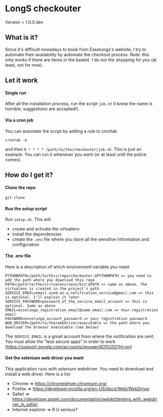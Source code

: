 # LongS checkouter

Version = 1.0.0.dev

## What is it?

Since it's difficult nowadays to book from Esselunga's website, I try to automate their availability by automate the checkout process.
Note: this only works if there are items in the basket. I do not the shopping for you (at least, not for now). 

## Let it work

#### Single run
After all the installation process, run the script ```job.sh``` (I know the name is horrible, suggestions are accepted!).
#### Via a cron job
You can automate the script by adding a rule to crontab  

    crontab -e

and then `0 * * * * /path/to/the/checkouter/job.sh`. This is just an example. You can run it whenever you want (or at least until the police comes).

## How do I get it?

#### Clone the repo

    git clone 

#### Run the setup script

Run ```setup.sh```. This will:

   * create and activate the virtualenv
   * install the dependencies
   * create the ``.env`` file where you store all the sensitive information and configuration
   
#### The .env file

Here is a description of which environment variable you need:

    PYTHONPATH=/path/to/this/repo/checkouter:$PYTHONPATH => you need to add the path where you download this repo
    PATH=/path/to/the/virtualenv/venv/bin:$PATH => same as above. The virtualenv is created in the project's path
    SERVICE_EMAIL=email.used.as.a.notification_service@gmail.com => this is optional. I'll explain it later
    SERVICE_PASSWORD=password_of_the_service_email_account => this is optional. Same as above
    EMAIL=esselunga_registration_email@some_email.com => Your registration email
    PASSWORD=esselunga_account_password => your registration password
    WEB_DRIVER=/path/to/the/webdriver/executable => the path where you download the browser executable (see below) 
    
The `SERVICE_EMAIL` is a gmail account from where the notification are sent. You must allow the "less secure apps" in order to work (https://support.google.com/accounts/answer/6010255?hl=en)
   
#### Get the selenium web driver you want

This application runs with selenium webdriver. You need to download and install a web driver. Here is a list:

* Chrome => https://chromedriver.chromium.org/
* Firefox => https://developer.mozilla.org/en-US/docs/Web/WebDriver
* Safari => https://developer.apple.com/documentation/webkit/testing_with_webdriver_in_safari
* Internet explorer => R U serious?